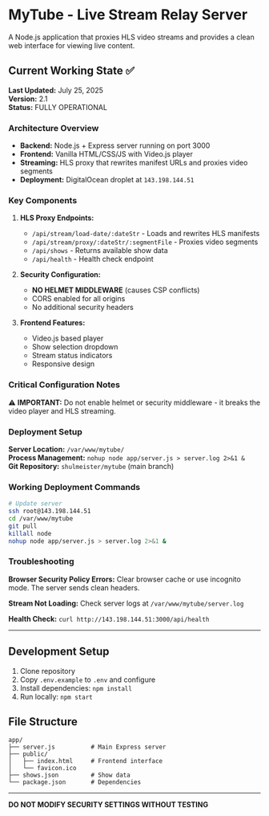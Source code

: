 # MyTube - Live Stream Relay Server

A Node.js application that proxies HLS video streams and provides a clean web interface for viewing live content.

## Current Working State ✅

**Last Updated:** July 25, 2025  
**Version:** 2.1  
**Status:** FULLY OPERATIONAL  

### Architecture Overview

- **Backend:** Node.js + Express server running on port 3000
- **Frontend:** Vanilla HTML/CSS/JS with Video.js player
- **Streaming:** HLS proxy that rewrites manifest URLs and proxies video segments
- **Deployment:** DigitalOcean droplet at `143.198.144.51`

### Key Components

1. **HLS Proxy Endpoints:**
   - `/api/stream/load-date/:dateStr` - Loads and rewrites HLS manifests
   - `/api/stream/proxy/:dateStr/:segmentFile` - Proxies video segments
   - `/api/shows` - Returns available show data
   - `/api/health` - Health check endpoint

2. **Security Configuration:**
   - **NO HELMET MIDDLEWARE** (causes CSP conflicts)
   - CORS enabled for all origins
   - No additional security headers

3. **Frontend Features:**
   - Video.js based player
   - Show selection dropdown
   - Stream status indicators
   - Responsive design

### Critical Configuration Notes

⚠️ **IMPORTANT:** Do not enable helmet or security middleware - it breaks the video player and HLS streaming.

### Deployment Setup

**Server Location:** `/var/www/mytube/`  
**Process Management:** `nohup node app/server.js > server.log 2>&1 &`  
**Git Repository:** `shulmeister/mytube` (main branch)

### Working Deployment Commands

```bash
# Update server
ssh root@143.198.144.51
cd /var/www/mytube
git pull
killall node
nohup node app/server.js > server.log 2>&1 &
```

### Troubleshooting

**Browser Security Policy Errors:** Clear browser cache or use incognito mode. The server sends clean headers.

**Stream Not Loading:** Check server logs at `/var/www/mytube/server.log`

**Health Check:** `curl http://143.198.144.51:3000/api/health`

---

## Development Setup

1. Clone repository
2. Copy `.env.example` to `.env` and configure
3. Install dependencies: `npm install`
4. Run locally: `npm start`

## File Structure

```
app/
├── server.js          # Main Express server
├── public/
│   ├── index.html     # Frontend interface
│   └── favicon.ico
├── shows.json         # Show data
└── package.json       # Dependencies
```

---

**DO NOT MODIFY SECURITY SETTINGS WITHOUT TESTING**
